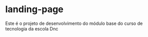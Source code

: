 # landing-page
Este é o projeto de desenvolvimento do módulo base do curso de tecnologia da escola Dnc

